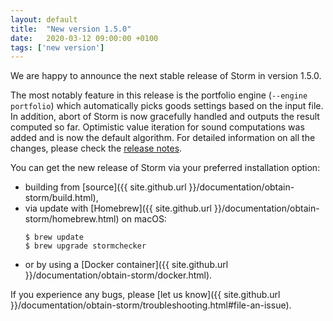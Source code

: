 ```yaml
---
layout: default
title:  "New version 1.5.0"
date:   2020-03-12 09:00:00 +0100
tags: ['new version']
---
```


We are happy to announce the next stable release of Storm in version 1.5.0.
<!--more-->

The most notably feature in this release is the portfolio engine (`--engine portfolio`) which automatically picks goods settings based on the input file.
In addition, abort of Storm is now gracefully handled and outputs the result computed so far.
Optimistic value iteration for sound computations was added and is now the default algorithm.
For detailed information on all the changes, please check the [release notes](https://github.com/moves-rwth/storm/releases/tag/1.5.0).

You can get the new release of Storm via your preferred installation option:
- building from [source]({{ site.github.url }}/documentation/obtain-storm/build.html),
- via update with [Homebrew]({{ site.github.url }}/documentation/obtain-storm/homebrew.html) on macOS:
  ```console
  $ brew update
  $ brew upgrade stormchecker
  ```
- or by using a [Docker container]({{ site.github.url }}/documentation/obtain-storm/docker.html).

If you experience any bugs, please [let us know]({{ site.github.url }}/documentation/obtain-storm/troubleshooting.html#file-an-issue).
